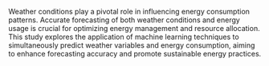 Weather conditions play a pivotal role in influencing energy consumption patterns. Accurate forecasting of both weather conditions and energy usage is crucial for optimizing energy management and resource allocation. This study explores the application of machine learning techniques to simultaneously predict weather variables and energy consumption, aiming to enhance forecasting accuracy and promote sustainable energy practices.
